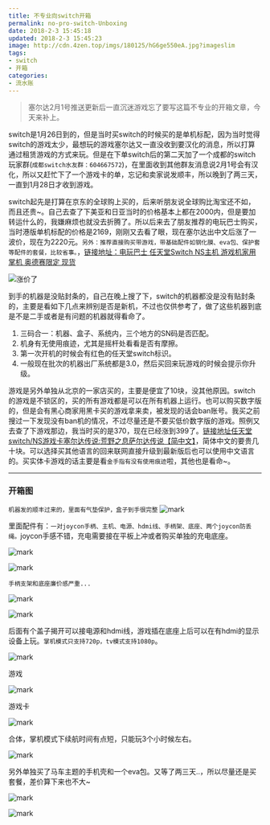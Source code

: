 ```yaml
---
title: 不专业向switch开箱
permalink: no-pro-switch-Unboxing
date: 2018-2-3 15:45:18
updated: 2018-2-3 15:45:23
image: http://cdn.4zen.top/imgs/180125/hG6ge550eA.jpg?imageslim
tags: 
- switch
- 开箱
categories:
- 流水账
---
```


> 塞尔达2月1号推送更新后一直沉迷游戏忘了要写这篇不专业的开箱文章，今天来补上。

switch是1月26日到的，但是当时买switch的时候买的是单机标配，因为当时觉得switch的游戏太少，最想玩的游戏塞尔达又一直没收到要汉化的消息，所以打算通过租赁游戏的方式来玩。但是在下单switch后的第二天加了一个成都的switch玩家群(`成都switch水友群：604667572`)，在里面收到其他群友消息说2月1号会有汉化，所以又赶忙下了一个游戏卡的单，忘记和卖家说发顺丰，所以晚到了两三天，一直到1月28日才收到游戏。

switch起先是打算在京东的全球购上买的，后来听朋友说全球购比淘宝还不如，而且还贵~。自己去查了下美亚和日亚当时的价格基本上都在2000内，但是要加转运什么的，我嫌麻烦也就没去折腾了。所以后来去了朋友推荐的电玩巴士购买，当时港版单机标配的价格是2169，刚刚又去看了眼，现在塞尔达出中文后涨了一波价，现在为2220元。`另外：推荐直接购买带游戏，带基础配件如钢化膜、eva包、保护套等配件的套餐，比较省事。`，[链接地址：电玩巴士 任天堂Switch NS主机 游戏机家用 掌机 奥德赛限定 现货](https://item.taobao.com/item.htm?spm=a1z09.2.0.0.6b6dac2b977tL8&id=545995410181&_u=33k46oi4a4b)

![涨价了](http://cdn.4zen.top/imgs/180203/4gFjhl842H.png?imageslim)

到手的机器是没贴封条的，自己在晚上搜了下，switch的机器都没是没有贴封条的，主要是看如下几点来辨别是否是新机，不过也仅供参考了，做了这些机器到底是不是二手或者是有问题的机器就得看命了。

1. 三码合一：机器、盒子、系统内，三个地方的SN码是否匹配。
2. 机身有无使用痕迹，尤其是摇杆处看看是否有摩擦。
3. 第一次开机的时候会有红色的任天堂switch标识。
4. 一般现在批次的机器出厂系统都是3.0，然后买回来玩游戏的时候会提示你升级。

游戏是另外单独从北京的一家店买的，主要是便宜了10块，没其他原因。switch的游戏是不锁区的，买的所有游戏都是可以在所有机器上运行。也可以购买数字版的，但是会有黑心商家用黑卡买的游戏拿来卖，被发现的话会ban账号。我买之前搜过一下发现没有ban机的情况，不过尽量还是不要买低价数字版的游戏。照例又去查了下游戏那边，我当时买的是370，现在已经涨到399了。[链接地址任天堂switch/NS游戏卡塞尔达传说:荒野之息萨尔达传说【简中文】](https://item.taobao.com/item.htm?spm=a1z09.2.0.0.6b6dac2b977tL8&id=546600961829&_u=33k46oi722b)，简体中文的要贵几十块。可以选择买其他语言的回来联网直接升级到最新版后也可以使用中文语言的。买实体卡游戏的话主要是看`金手指有没有使用痕迹`啦，其他也是看命~。

---

### 开箱图

`机器发的顺丰过来的，里面有气垫保护，盒子到手很完整`
![mark](http://cdn.4zen.top/imgs/180204/1hj8eeHFG1.jpg?imageslim)

里面配件有：`一对joycon手柄、主机、电源、hdmi线、手柄架、底座、两个joycon防丢绳。`joycon手感不错，充电需要接在平板上冲或者购买单独的充电底座。

![mark](http://cdn.4zen.top/imgs/180204/92Ee84mcj7.jpg?imageslim)

![mark](http://cdn.4zen.top/imgs/180204/J1melh9bl1.jpg?imageslim)

`手柄支架和底座廉价感严重...`

![mark](http://cdn.4zen.top/imgs/180204/AjklGhGF3C.jpg?imageslim)

![mark](http://cdn.4zen.top/imgs/180204/2c4llfEBfa.jpg?imageslim)


后面有个盖子揭开可以接电源和hdmi线，游戏插在底座上后可以在有hdmi的显示设备上玩。`掌机模式只支持720p，tv模式支持1080p`。

![mark](http://cdn.4zen.top/imgs/180204/bm36bCBiml.jpg?imageslim)

游戏

![mark](http://cdn.4zen.top/imgs/180204/9L3JI3IE9h.jpg?imageslim)

游戏卡

![mark](http://cdn.4zen.top/imgs/180204/0a0h7CHLKe.jpg?imageslim)

合体，掌机模式下续航时间有点短，只能玩3个小时候左右。

![mark](http://cdn.4zen.top/imgs/180204/9601Lhdib2.jpg?imageslim)

另外单独买了马车主题的手机壳和一个eva包。又等了两三天..，所以尽量还是买套餐，差价算下来也不大~

![mark](http://cdn.4zen.top/imgs/180204/908ehK4acA.jpg?imageslim)

![mark](http://cdn.4zen.top/imgs/180204/Ad3I505ddj.jpg?imageslim)
